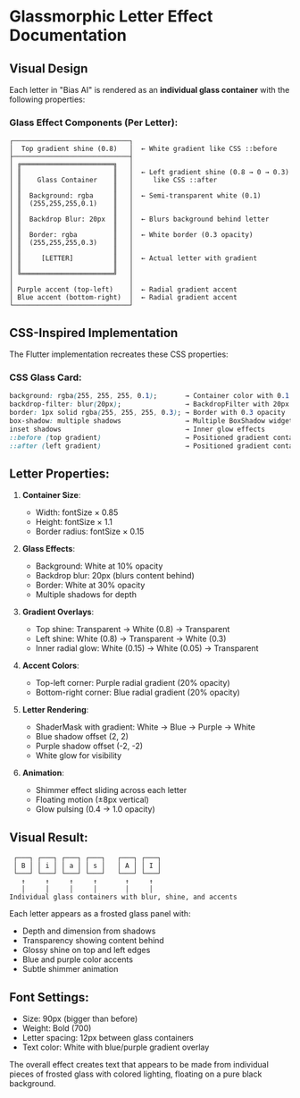 # Glassmorphic Letter Effect Documentation

## Visual Design

Each letter in "Bias AI" is rendered as an **individual glass container** with the following properties:

### Glass Effect Components (Per Letter):

```
┌─────────────────────────────┐
│  Top gradient shine (0.8)   │  ← White gradient like CSS ::before
├─────────────────────────────┤
│ ╔═══════════════════════╗   │
│ ║                       ║   │  ← Left gradient shine (0.8 → 0 → 0.3)
│ ║    Glass Container    ║   │     like CSS ::after
│ ║                       ║   │
│ ║  Background: rgba     ║   │  ← Semi-transparent white (0.1)
│ ║  (255,255,255,0.1)    ║   │
│ ║                       ║   │
│ ║  Backdrop Blur: 20px  ║   │  ← Blurs background behind letter
│ ║                       ║   │
│ ║  Border: rgba         ║   │  ← White border (0.3 opacity)
│ ║  (255,255,255,0.3)    ║   │
│ ║                       ║   │
│ ║     [LETTER]          ║   │  ← Actual letter with gradient
│ ║                       ║   │
│ ╚═══════════════════════╝   │
│                             │
│ Purple accent (top-left)    │  ← Radial gradient accent
│ Blue accent (bottom-right)  │  ← Radial gradient accent
└─────────────────────────────┘
```

## CSS-Inspired Implementation

The Flutter implementation recreates these CSS properties:

### CSS Glass Card:
```css
background: rgba(255, 255, 255, 0.1);       → Container color with 0.1 opacity
backdrop-filter: blur(20px);                → BackdropFilter with 20px blur
border: 1px solid rgba(255, 255, 255, 0.3); → Border with 0.3 opacity
box-shadow: multiple shadows                → Multiple BoxShadow widgets
inset shadows                               → Inner glow effects
::before (top gradient)                     → Positioned gradient container
::after (left gradient)                     → Positioned gradient container
```

## Letter Properties:

1. **Container Size**: 
   - Width: fontSize × 0.85
   - Height: fontSize × 1.1
   - Border radius: fontSize × 0.15

2. **Glass Effects**:
   - Background: White at 10% opacity
   - Backdrop blur: 20px (blurs content behind)
   - Border: White at 30% opacity
   - Multiple shadows for depth

3. **Gradient Overlays**:
   - Top shine: Transparent → White (0.8) → Transparent
   - Left shine: White (0.8) → Transparent → White (0.3)
   - Inner radial glow: White (0.15) → White (0.05) → Transparent

4. **Accent Colors**:
   - Top-left corner: Purple radial gradient (20% opacity)
   - Bottom-right corner: Blue radial gradient (20% opacity)

5. **Letter Rendering**:
   - ShaderMask with gradient: White → Blue → Purple → White
   - Blue shadow offset (2, 2)
   - Purple shadow offset (-2, -2)
   - White glow for visibility

6. **Animation**:
   - Shimmer effect sliding across each letter
   - Floating motion (±8px vertical)
   - Glow pulsing (0.4 → 1.0 opacity)

## Visual Result:

```
 ┌───┐ ┌───┐ ┌───┐ ┌───┐   ┌───┐ ┌───┐
 │ B │ │ i │ │ a │ │ s │   │ A │ │ I │
 └───┘ └───┘ └───┘ └───┘   └───┘ └───┘
   ↑     ↑     ↑     ↑       ↑     ↑
   │     │     │     │       │     │
Individual glass containers with blur, shine, and accents
```

Each letter appears as a frosted glass panel with:
- Depth and dimension from shadows
- Transparency showing content behind
- Glossy shine on top and left edges
- Blue and purple color accents
- Subtle shimmer animation

## Font Settings:
- Size: 90px (bigger than before)
- Weight: Bold (700)
- Letter spacing: 12px between glass containers
- Text color: White with blue/purple gradient overlay

The overall effect creates text that appears to be made from individual pieces of frosted glass with colored lighting, floating on a pure black background.
